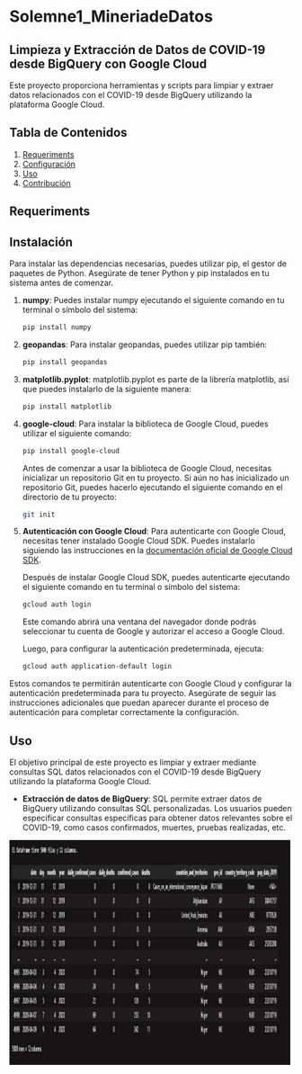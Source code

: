# Solemne1_MineriadeDatos
## Limpieza y Extracción de Datos de COVID-19 desde BigQuery con Google Cloud

Este proyecto proporciona herramientas y scripts para limpiar y extraer datos relacionados con el COVID-19 desde BigQuery utilizando la plataforma Google Cloud.

## Tabla de Contenidos
1. [Requeriments](#Requeriments)
2. [Configuración](#configuración)
3. [Uso](#uso)
4. [Contribución](#contribución)

## Requeriments

## Instalación

Para instalar las dependencias necesarias, puedes utilizar pip, el gestor de paquetes de Python. Asegúrate de tener Python y pip instalados en tu sistema antes de comenzar.

1. **numpy**: Puedes instalar numpy ejecutando el siguiente comando en tu terminal o símbolo del sistema:

    ```bash
    pip install numpy
    ```

2. **geopandas**: Para instalar geopandas, puedes utilizar pip también:

    ```bash
    pip install geopandas
    ```

3. **matplotlib.pyplot**: matplotlib.pyplot es parte de la librería matplotlib, así que puedes instalarlo de la siguiente manera:

    ```bash
    pip install matplotlib
    ```

4. **google-cloud**: Para instalar la biblioteca de Google Cloud, puedes utilizar el siguiente comando:

    ```bash
    pip install google-cloud
    ```

    Antes de comenzar a usar la biblioteca de Google Cloud, necesitas inicializar un repositorio Git en tu proyecto. Si aún no has inicializado un repositorio Git, puedes hacerlo ejecutando el siguiente comando en el directorio de tu proyecto:

    ```bash
    git init
    ```

5. **Autenticación con Google Cloud**: Para autenticarte con Google Cloud, necesitas tener instalado Google Cloud SDK. Puedes instalarlo siguiendo las instrucciones en la [documentación oficial de Google Cloud SDK](https://cloud.google.com/sdk/docs/install).

    Después de instalar Google Cloud SDK, puedes autenticarte ejecutando el siguiente comando en tu terminal o símbolo del sistema:

    ```bash
    gcloud auth login
    ```

    Este comando abrirá una ventana del navegador donde podrás seleccionar tu cuenta de Google y autorizar el acceso a Google Cloud.

    Luego, para configurar la autenticación predeterminada, ejecuta:

    ```bash
    gcloud auth application-default login
    ```

Estos comandos te permitirán autenticarte con Google Cloud y configurar la autenticación predeterminada para tu proyecto. Asegúrate de seguir las instrucciones adicionales que puedan aparecer durante el proceso de autenticación para completar correctamente la configuración.

## Uso

El objetivo principal de este proyecto es limpiar y extraer mediante consultas SQL datos relacionados con el COVID-19 desde BigQuery utilizando la plataforma Google Cloud. 


- **Extracción de datos de BigQuery**:  SQL permite extraer datos de BigQuery utilizando consultas SQL personalizadas. Los usuarios pueden especificar consultas específicas para obtener datos relevantes sobre el COVID-19, como casos confirmados, muertes, pruebas realizadas, etc.

<img src="Solemne1_images\DataframeA.png" width="500" height="400">









